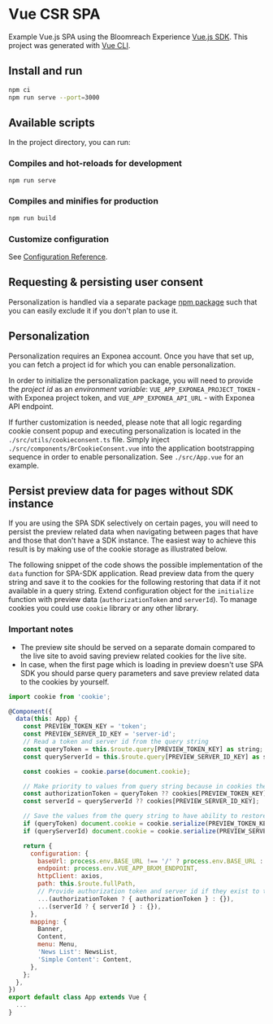 # Vue CSR SPA
Example Vue.js SPA using the Bloomreach Experience [Vue.js SDK](https://www.npmjs.com/package/@bloomreach/vue-sdk).  This project was
generated with [Vue CLI](https://cli.vuejs.org/).

## Install and run
```bash
npm ci
npm run serve --port=3000
```

## Available scripts
In the project directory, you can run:

### Compiles and hot-reloads for development
```bash
npm run serve
```

### Compiles and minifies for production
```bash
npm run build
```

### Customize configuration
See [Configuration Reference](https://cli.vuejs.org/config/).

## Requesting & persisting user consent
Personalization is handled via a separate package [npm package](https://www.npmjs.com/package/@bloomreach/segmentation) such that you can easily exclude it if you don't plan to use it.

## Personalization
Personalization requires an Exponea account. Once you have that set up, you can fetch a project id for which you can enable personalization.

In order to initialize the personalization package, you will need to provide the *project id* as an *environment variable*:
`VUE_APP_EXPONEA_PROJECT_TOKEN` - with Exponea project token, and `VUE_APP_EXPONEA_API_URL` - with Exponea API endpoint.

If further customization is needed, please note that all logic regarding cookie consent popup and executing personalization is located in the `./src/utils/cookieconsent.ts` file.
Simply inject `./src/components/BrCookieConsent.vue` into the application bootstrapping sequence in order to enable personalization. See `./src/App.vue` for an example.

## Persist preview data for pages without SDK instance
If you are using the SPA SDK selectively on certain pages, you will need to persist the preview related data when navigating between pages that have and those that don't have a SDK instance. The easiest way to achieve this result is by making use of the cookie storage as illustrated below.

The following snippet of the code shows the possible implementation of the `data` function for SPA-SDK application. Read preview data from the query string and save it to the cookies for the following restoring that data if it not available in a query string. Extend configuration object for the `initialize` function with preview data (`authorizationToken` and `serverId`). To manage cookies you could use `cookie` library or any other library.

### Important notes
* The preview site should be served on a separate domain compared to the live site to avoid saving preview related cookies for the live site.
* In case, when the first page which is loading in preview doesn't use SPA SDK you should parse query parameters and save preview related data to the cookies by yourself.


```javascript
import cookie from 'cookie';

@Component({
  data(this: App) {
    const PREVIEW_TOKEN_KEY = 'token';
    const PREVIEW_SERVER_ID_KEY = 'server-id';
    // Read a token and server id from the query string
    const queryToken = this.$route.query[PREVIEW_TOKEN_KEY] as string;
    const queryServerId = this.$route.query[PREVIEW_SERVER_ID_KEY] as string;

    const cookies = cookie.parse(document.cookie);

    // Make priority to values from query string because in cookies they might be outdated.
    const authorizationToken = queryToken ?? cookies[PREVIEW_TOKEN_KEY];
    const serverId = queryServerId ?? cookies[PREVIEW_SERVER_ID_KEY];

    // Save the values from the query string to have ability to restore them when switch back from legacy page to the SPA-SDK rendered page.
    if (queryToken) document.cookie = cookie.serialize(PREVIEW_TOKEN_KEY, queryToken);
    if (queryServerId) document.cookie = cookie.serialize(PREVIEW_SERVER_ID_KEY, queryServerId);

    return {
      configuration: {
        baseUrl: process.env.BASE_URL !== '/' ? process.env.BASE_URL : '',
        endpoint: process.env.VUE_APP_BRXM_ENDPOINT,
        httpClient: axios,
        path: this.$route.fullPath,
        // Provide authorization token and server id if they exist to the SPA-SDK initialization method.
        ...(authorizationToken ? { authorizationToken } : {}),
        ...(serverId ? { serverId } : {}),
      },
      mapping: {
        Banner,
        Content,
        menu: Menu,
        'News List': NewsList,
        'Simple Content': Content,
      },
    };
  },
})
export default class App extends Vue {
  ...
}
```

